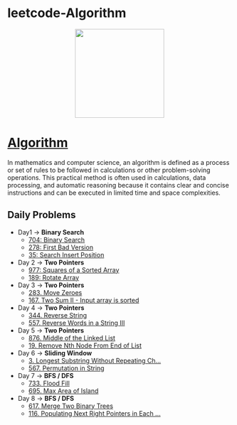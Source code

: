 # leetcode-Algorithm

<p align="center">
<img src="https://user-images.githubusercontent.com/50513363/133275719-754f9fe7-9a9b-4ff0-bf6a-4faf1c98cae2.png" width="200" height="200" />
</p>

# [Algorithm](https://leetcode.com/study-plan/algorithm)

In mathematics and computer science, an algorithm is defined as a process or set of rules to be followed in calculations or other problem-solving operations. This practical method is often used in calculations, data processing, and automatic reasoning because it contains clear and concise instructions and can be executed in limited time and space complexities.

## Daily Problems
- Day1 -> **Binary Search**
  - [704: Binary Search](https://leetcode.com/problems/binary-search)
  - [278: First Bad Version](https://leetcode.com/problems/first-bad-version)
  - [35: Search Insert Position](https://leetcode.com/problems/search-insert-position)
- Day 2 -> **Two Pointers**
  - [977: Squares of a Sorted Array](https://leetcode.com/problems/squares-of-a-sorted-array)
  - [189: Rotate Array](https://leetcode.com/problems/rotate-array)
- Day 3 -> **Two Pointers**
  - [283. Move Zeroes](https://leetcode.com/problems/move-zeroes)
  - [167. Two Sum II - Input array is sorted](https://leetcode.com/problems/two-sum-ii-input-array-is-sorted)
- Day 4 -> **Two Pointers**
  - [344. Reverse String](https://leetcode.com/problems/reverse-string)
  - [557. Reverse Words in a String III](https://leetcode.com/problems/reverse-words-in-a-string-iii)
- Day 5 -> **Two Pointers**
  - [876. Middle of the Linked List](https://leetcode.com/problems/middle-of-the-linked-list)
  - [19. Remove Nth Node From End of List](https://leetcode.com/problems/remove-nth-node-from-end-of-list)
- Day 6 -> **Sliding Window**
  - [3. Longest Substring Without Repeating Ch...](https://leetcode.com/problems/longest-substring-without-repeating-characters)
  - [567. Permutation in String](https://leetcode.com/problems/permutation-in-string)
- Day 7 -> **BFS / DFS**
  - [733. Flood Fill](https://leetcode.com/problems/flood-fill)
  - [695. Max Area of Island](https://leetcode.com/problems/max-area-of-island)
- Day 8 -> **BFS / DFS**
  - [617. Merge Two Binary Trees](https://leetcode.com/problems/merge-two-binary-trees)
  - [116. Populating Next Right Pointers in Each ...](https://leetcode.com/problems/populating-next-right-pointers-in-each-node)